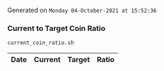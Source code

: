 Generated on `Monday 04-October-2021 at 15:52:36`

### Current to Target Coin Ratio
`current_coin_ratio.sh`

Date|Current|Target|Ratio
---|---|---|---
